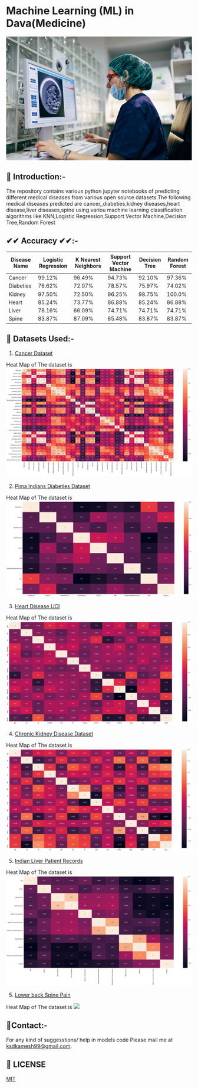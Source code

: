 # Machine Learning (ML) in Dava(Medicine)
<p align="center">
  <a href="https://github.com/ksdkamesh99/ML-in-Dava">
    <img src="Images/pic.jpg" alt="Logo">
  </a>
  
  
## 📌 Introduction:-

The repository contains various python jupyter notebooks of predicting different medical diseases from various open source datasets.The following medical diseases predicted are cancer,,diabeties,kidney diseases,heart disease,liver diseases,spine using variou machine learning classification algorithms like KNN,Logistic Regression,Support Vector Machine,Decision Tree,Random Forest

## ✔✔ Accuracy ✔✔:-
| Disease Name          | Logistic Regression | K Nearest Neighbors | Support Vector Machine  | Decision Tree | Random Forest   | 
|-----------------------|---------------------|---------------------|-------------------------|---------------|-----------------|
| Cancer                | 99.12%              | 96.49%              | 94.73%                  | 92.10%        | 97.36%          |
| Diabeties             | 76.62%              | 72.07%              | 78.57%                  | 75.97%        | 74.02%          |
| Kidney                | 97.50%              | 72.50%              | 96.25%                  | 98.75%        | 100.0%          |
| Heart                 | 85.24%              | 73.77%              | 86.88%                  | 85.24%        | 86.88%          |
| Liver                 | 78.16%              | 66.09%              | 74.71%                  | 74.71%        | 74.71%          |
| Spine                 | 83.87%              | 87.09%              | 85.48%                  | 83.87%        | 83.87%          |



## 🏁 Datasets Used:-
1. [Cancer Dataset](https://www.kaggle.com/uciml/breast-cancer-wisconsin-data) 

Heat Map of The dataset is
![](Images/heatmap-cancer.png)

2. [Pima Indians Diabeties Dataset](https://www.kaggle.com/uciml/pima-indians-diabetes-database) 

Heat Map of The dataset is
![](Images/heatmap-diabeties.png)

3. [Heart Disease UCI](https://www.kaggle.com/ronitf/heart-disease-uci) 

Heat Map of The dataset is
![](Images/heatmap-heart.png)

4. [Chronic Kidney Disease Dataset](https://www.kaggle.com/abhia1999/chronic-kidney-disease) 

Heat Map of The dataset is
![](Images/heatmap-kidney.png)

5. [Indian Liver Patient Records](https://www.kaggle.com/uciml/indian-liver-patient-records) 

Heat Map of The dataset is
![](Images/heatmap-liver.png)


5. [Lower back Spine Pain](https://www.kaggle.com/sammy123/lower-back-pain-symptoms-dataset/download) 

Heat Map of The dataset is
![](Images/heatmap-spain.png)

## 📧Contact:-
For any kind of suggesstions/ help in models code Please mail me at ksdkamesh99@gmail.com.

## 📜 LICENSE
[MIT](https://github.com/ksdkamesh99/ML-in-Dava/blob/master/LICENSE)


